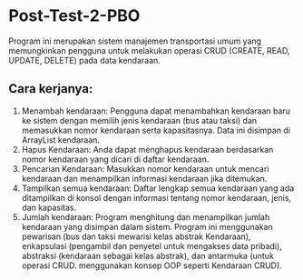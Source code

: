 # Post-Test-2-PBO
Program ini merupakan sistem manajemen transportasi umum yang memungkinkan pengguna untuk melakukan operasi CRUD (CREATE, READ, UPDATE, DELETE) pada data kendaraan.
## Cara kerjanya: 
1. Menambah kendaraan: Pengguna dapat menambahkan kendaraan baru ke sistem dengan memilih jenis kendaraan (bus atau taksi) dan memasukkan nomor kendaraan serta kapasitasnya. Data ini disimpan di ArrayList kendaraan.
2. Hapus Kendaraan: Anda dapat menghapus kendaraan berdasarkan nomor kendaraan yang dicari di daftar kendaraan.
3. Pencarian Kendaraan: Masukkan nomor kendaraan untuk mencari kendaraan dan menampilkan informasi kendaraan  jika ditemukan.
4. Tampilkan semua kendaraan: Daftar lengkap semua kendaraan yang ada ditampilkan di konsol dengan informasi tentang nomor kendaraan, jenis, dan kapasitas.
5. Jumlah kendaraan: Program menghitung dan menampilkan jumlah  kendaraan yang disimpan dalam sistem.
Program ini menggunakan pewarisan (bus dan taksi mewarisi kelas abstrak Kendaraan), enkapsulasi (pengambil dan penyetel untuk mengakses data pribadi), abstraksi (kendaraan sebagai kelas abstrak), dan antarmuka (untuk operasi CRUD.
menggunakan konsep OOP seperti Kendaraan CRUD).

